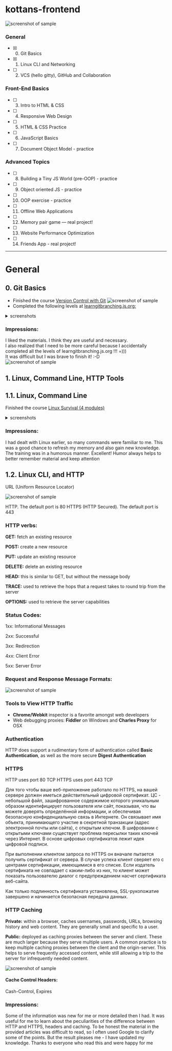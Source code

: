 # kottans-frontend



![screenshot of sample](https://github.com/rpiasetska/kottans-frontend/blob/main/img/kot.jpg)



### General
- [x] 0. Git Basics
- [x] 1. Linux CLI and Networking
- [ ] 2. VCS (hello gitty), GitHub and Collaboration
### Front-End Basics
- [ ] 3. Intro to HTML & CSS
- [ ] 4. Responsive Web Design
- [ ] 5. HTML & CSS Practice
- [ ] 6. JavaScript Basics
- [ ] 7. Document Object Model - practice
### Advanced Topics
- [ ] 8. Building a Tiny JS World (pre-OOP) - practice
- [ ] 9. Object oriented JS - practice
- [ ] 10. OOP exercise - practice
- [ ] 11. Offline Web Applications
- [ ] 12. Memory pair game — real project!
- [ ] 13. Website Performance Optimization
- [ ] 14. Friends App - real project!
***
General
===============

**0. Git Basics**
--------------
* Finished the course <a href="https://www.udacity.com/course/version-control-with-git--ud123">Version Control with Git</a>
![screenshot of sample](https://github.com/rpiasetska/kottans-frontend/blob/main/git_basics/udacity_course.png)
* Completed the following levels at <a href="https://learngitbranching.js.org/">learngitbranching.js.org:</a>
<details>
  <summary>screenshots</summary>
I. Main: Introduction Sequence
  
![screenshot of sample](https://github.com/rpiasetska/kottans-frontend/blob/main/git_basics/learngit1.png)

II. Remote: Push & Pull -- Git Remotes
  
![screenshot of sample](https://github.com/rpiasetska/kottans-frontend/blob/main/git_basics/learngit2.png)
</details>

### Impressions:
I liked the materials. I think they are useful and necessary.<br> 
I also realized that I need to be more careful because I accidentally completed all the levels of learngitbranching.js.org !!! =))) <br> 
It was difficult but I was brave to finish it! :-D <br> 
![screenshot of sample](https://github.com/rpiasetska/kottans-frontend/blob/main/git_basics/cartoon_hero.png)

**1. Linux, Command Line, HTTP Tools**
--------------
## 1.1. Linux, Command Line
Finished the course [Linux Survival (4 modules)](https://linuxsurvival.com/)
<details>
  <summary>screenshots</summary>
  
  ![screenshot of sample](https://github.com/rpiasetska/kottans-frontend/blob/main/2_vcs_github_collaboration/Linux_Quiz1.png)
  
  ![screenshot of sample](https://github.com/rpiasetska/kottans-frontend/blob/main/2_vcs_github_collaboration/Linux_Quiz2.png)
  
  ![screenshot of sample](https://github.com/rpiasetska/kottans-frontend/blob/main/2_vcs_github_collaboration/Linux_Quiz3.png)
  
  ![screenshot of sample](https://github.com/rpiasetska/kottans-frontend/blob/main/2_vcs_github_collaboration/Linux_Quiz4.png)
</details>

### Impressions:
I had dealt with Linux earlier, so many commands were familiar to me. This was a good chance to refresh my memory and also gain new knowledge. 
The training was in a humorous manner. Excellent! Humor always helps to better remember material and keep attention


## 1.2. Linux CLI, and HTTP

URL (Uniform Resource Locator)

  ![screenshot of sample](https://github.com/rpiasetska/kottans-frontend/blob/main/task_linux_cli/http1-url-structure.png)
  
  HTTP. The default port is 80 
  HTTPS (HTTP Secured). The default port is 443
  
  ### HTTP verbs:
  
**GET:** fetch an existing resource

**POST:** create a new resource

**PUT:** update an existing resource

**DELETE:** delete an existing resource

**HEAD:** this is similar to GET, but without the message body

**TRACE:** used to retrieve the hops that a request takes to round trip from the server

**OPTIONS:** used to retrieve the server capabilities

### Status Codes:

1xx: Informational Messages

2xx: Successful

3xx: Redirection

4xx: Client Error

5xx: Server Error

### Request and Response Message Formats:

  ![screenshot of sample](https://github.com/rpiasetska/kottans-frontend/blob/main/task_linux_cli/http1-req-res-details.png)
  
### Tools to View HTTP Traffic
* **Chrome/Webkit** inspector is a favorite amongst web developers
* Web debugging proxies: **Fiddler** on Windows and **Charles Proxy** for OSX

### Authentication
HTTP does support a rudimentary form of authentication called **Basic Authentication**, as well as the more secure **Digest Authentication**

### HTTPS
HTTP uses port 80 TCP
HTTPS uses port 443 TCP

Для того чтобы ваше веб-приложение работало по HTTPS, на вашей сервере должен иметься действительный цифровой сертификат. ЦС - небольшой файл, зашифрованное содержимое которого уникальным образом идентифицирует пользователя или сайт, показывая, что вы можете доверять определённой информации, и обеспечивая безопасную конфиденциальную связь в Интернете. Он связывает имя объекта, принимающего участие в секретной транзакции (адрес электронной почты или сайта), с открытым ключом. В шифровании с открытыми ключами существует проблема пересылки таких ключей через Интернет. В основе цифровых сертификатов лежит идея цифровой подписи.

При выполнении клиентом запроса по HTTPS он вначале пытается получить сертификат от сервера. В случае успеха клиент сверяет его с центрами сертификации, имеющимися в его списке. Если издатель сертификата не совпадает с каким-либо из них, то клиент может показать пользователю диалог с предупреждением насчет сертификата веб-сайта.

Как только подлинность сертификата установлена, SSL-рукопожатие завершено и начинается безопасная передача данных.

### HTTP Caching
**Private:**
within a browser, caches usernames, passwords, URLs, browsing history and web content. They are generally small and specific to a user.

**Public:**
deployed as caching proxies between the server and client. These are much larger because they serve multiple users. A common practice is to keep multiple caching proxies between the client and the origin-server. This helps to serve frequently accessed content, while still allowing a trip to the server for infrequently needed content.

![screenshot of sample](https://github.com/rpiasetska/kottans-frontend/blob/main/task_linux_cli/http2-cache-topo.png)

#### Cache Control Headers:
Cash-Control, Expires

### Impressions:
Some of the information was new for me or more detailed then I had. It was useful for me to learn about the peculiarities of the difference between HTTP and HTTPS, headers and caching. To be honest the material in the provided articles was difficult to read, so I often used Google to clarify some of the points. But the result pleases me - I have updated my knowledge. Thanks to everyone who read this and were happy for me 
